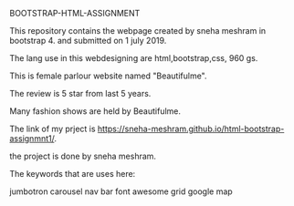 BOOTSTRAP-HTML-ASSIGNMENT

This repository contains the webpage created by sneha meshram in bootstrap 4. and submitted on 1 july 2019.

The lang use in this webdesigning are html,bootstrap,css, 960 gs.

This is female parlour website named "Beautifulme".

The review is 5 star from last 5 years.

Many fashion shows are held by Beautifulme.

The link of my prject is https://sneha-meshram.github.io/html-bootstrap-assignmnt1/.

the project is done by sneha meshram.

The keywords that are uses here:

jumbotron
carousel
nav bar
font awesome
grid
google map